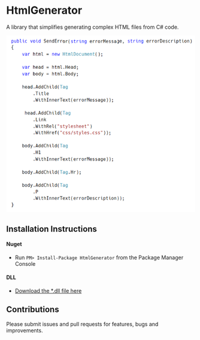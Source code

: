 # HtmlGenerator
A library that simplifies generating complex HTML files from C# code.

![Sceenshot](https://github.com/hughbe/HtmlGenerator/blob/master/resources/screenshots/1.png "Screenshot 1")

Installation Instructions
--------------
#### Nuget
- Run `PM> Install-Package HtmlGenerator` from the Package Manager Console

#### DLL
- [Download the *.dll file here](https://github.com/hughbe/html-generator/releases/latest)

Contributions
--------------
Please submit issues and pull requests for features, bugs and improvements. 
